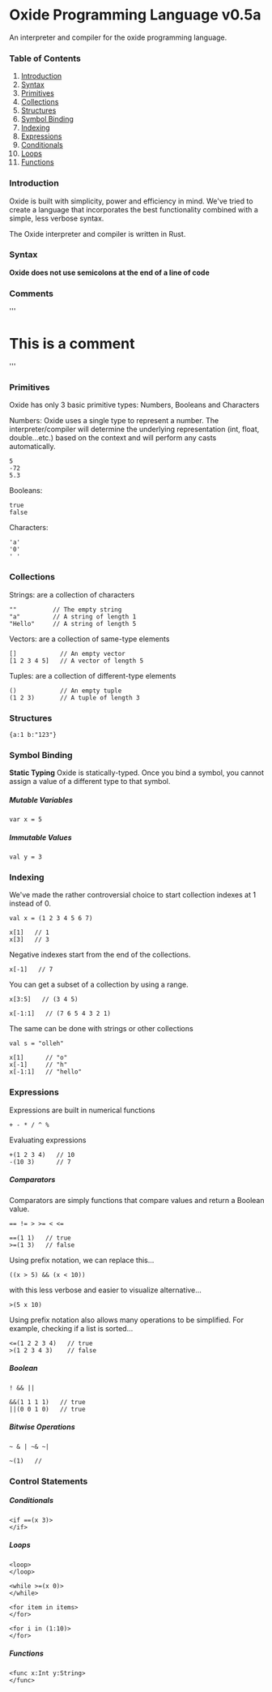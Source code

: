 # Oxide Programming Language v0.5a
An interpreter and compiler for the oxide programming language.

### Table of Contents
1. [Introduction](#introduction)
2. [Syntax](#syntax)
3. [Primitives](#primitives)
4. [Collections](#collections)
5. [Structures](#structures)
6. [Symbol Binding](#symbol-binding)
7. [Indexing](#indexing)
8. [Expressions](#expressions)
9. [Conditionals](#conditionals)
10. [Loops](#loops)
11. [Functions](#functions)

### Introduction
Oxide is built with simplicity, power and efficiency in mind.
We've tried to create a language that incorporates the best functionality combined with a simple, less verbose syntax.

The Oxide interpreter and compiler is written in Rust.

### Syntax
**Oxide does not use semicolons at the end of a line of code**

### Comments
'''
# This is a comment
'''

### Primitives
Oxide has only 3 basic primitive types: Numbers, Booleans and Characters

Numbers: Oxide uses a single type to represent a number. The interpreter/compiler will determine the underlying representation (int, float, double...etc.) based on the context and will perform any casts automatically.
```
5
-72
5.3
```

Booleans:
```
true
false
```

Characters:
```
'a'
'0'
' '
```

### Collections
Strings: are a collection of characters
```
""          // The empty string
"a"         // A string of length 1
"Hello"     // A string of length 5
```

Vectors: are a collection of same-type elements
```
[]            // An empty vector
[1 2 3 4 5]   // A vector of length 5
```

Tuples: are a collection of different-type elements
```
()            // An empty tuple
(1 2 3)       // A tuple of length 3
```

### Structures
```
{a:1 b:"123"}
```

### Symbol Binding
**Static Typing** Oxide is statically-typed. Once you bind a symbol, you cannot assign a value of a different type to that symbol.

##### Mutable Variables
```
var x = 5
```

##### Immutable Values
```
val y = 3
```

### Indexing
We've made the rather controversial choice to start collection indexes at 1 instead of 0.
```
val x = (1 2 3 4 5 6 7)

x[1]   // 1
x[3]   // 3
```
Negative indexes start from the end of the collections.
```
x[-1]   // 7
```
You can get a subset of a collection by using a range.
```
x[3:5]   // (3 4 5)
```

```
x[-1:1]   // (7 6 5 4 3 2 1)
```
The same can be done with strings or other collections
```
val s = "olleh"

x[1]      // "o"
x[-1]     // "h"
x[-1:1]   // "hello"
```

### Expressions
Expressions are built in numerical functions
```
+ - * / ^ %
```
Evaluating expressions
```
+(1 2 3 4)   // 10
-(10 3)      // 7

```

##### Comparators
Comparators are simply functions that compare values and return a Boolean value.
```
== != > >= < <=
```
```
==(1 1)   // true
>=(1 3)   // false
```

Using prefix notation, we can replace this...
```
((x > 5) && (x < 10))
```

with this less verbose and easier to visualize alternative...
```
>(5 x 10)
```

Using prefix notation also allows many operations to be simplified. For example, checking if a list is sorted...
```
<=(1 2 2 3 4)   // true
>(1 2 3 4 3)    // false
```

##### Boolean
```
! && ||
```
```
&&(1 1 1 1)   // true
||(0 0 1 0)   // true
```

##### Bitwise Operations
```
~ & | ~& ~|
```
```
~(1)   //
```

### Control Statements

##### Conditionals
```
<if ==(x 3)>
</if>
```

##### Loops
```
<loop>
</loop>
```

```
<while >=(x 0)>
</while>
```

```
<for item in items>
</for>

<for i in (1:10)>
</for>
```

##### Functions
```
<func x:Int y:String>
</func>
```
